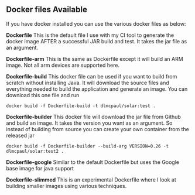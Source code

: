 ## Docker files Available

If you have docker installed you can use the various docker files as below:

**Dockerfile**
This is the default file I use with my CI tool to generate the docker image AFTER a successful JAR build and test.  It takes the jar file as an argument.

**Dockerfile-arm**
This is the same as Dockerfile except it will build an ARM image.  Not all arm devices are supported here.

**Dockerfile-build**
This docker file can be used if you want to build from scratch without installing Java.  It will download the source files and everything needed to build the application and generate an image.  You can download this one file and run
```
docker build -f Dockerfile-build -t dlmcpaul/solar:test .
```

**Dockerfile-builder**
This docker file will download the jar file from Github and build an image.  It takes the version you want as an argument.  So instead of building from source you can create your own container from the released jar
```
docker build -f Dockerfile-builder --build-arg VERSION=0.26 -t dlmcpaul/solar:test2 .
```

**Dockerfile-google**
Similar to the default Dockerfile but uses the Google base image for java support

**Dockerfile-slimmed**
This is an experimental Dockerfile where I look at building smaller images using various techniques.